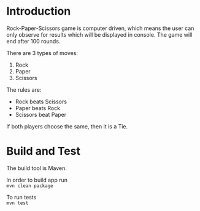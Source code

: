 # Introduction 
Rock-Paper-Scissors game is computer driven, 
which means the user can only observe for results 
which will be displayed in console.
The game will end after 100 rounds.

There are 3 types of moves:
1. Rock
2. Paper
3. Scissors

The rules are:
- Rock beats Scissors
- Paper beats Rock
- Scissors beat Paper  

If both players choose the same, then it is a Tie.

# Build and Test
The build tool is Maven.

In order to build app run  
```mvn clean package```

To run tests  
```mvn test```